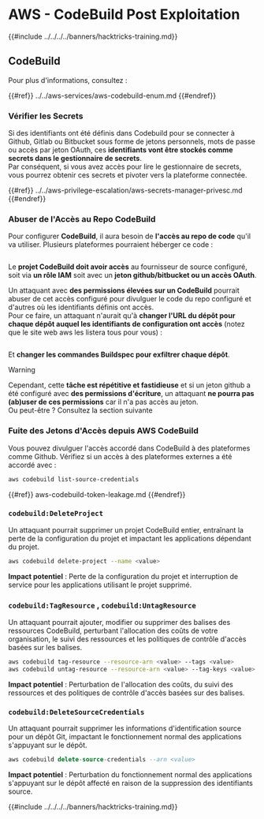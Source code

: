 # AWS - CodeBuild Post Exploitation

{{#include ../../../../banners/hacktricks-training.md}}

## CodeBuild

Pour plus d'informations, consultez :

{{#ref}}
../../aws-services/aws-codebuild-enum.md
{{#endref}}

### Vérifier les Secrets

Si des identifiants ont été définis dans Codebuild pour se connecter à Github, Gitlab ou Bitbucket sous forme de jetons personnels, mots de passe ou accès par jeton OAuth, ces **identifiants vont être stockés comme secrets dans le gestionnaire de secrets**.\
Par conséquent, si vous avez accès pour lire le gestionnaire de secrets, vous pourrez obtenir ces secrets et pivoter vers la plateforme connectée.

{{#ref}}
../../aws-privilege-escalation/aws-secrets-manager-privesc.md
{{#endref}}

### Abuser de l'Accès au Repo CodeBuild

Pour configurer **CodeBuild**, il aura besoin de **l'accès au repo de code** qu'il va utiliser. Plusieurs plateformes pourraient héberger ce code :

<figure><img src="../../../../images/image (96).png" alt=""><figcaption></figcaption></figure>

Le **projet CodeBuild doit avoir accès** au fournisseur de source configuré, soit via **un rôle IAM** soit avec un **jeton github/bitbucket ou un accès OAuth**.

Un attaquant avec **des permissions élevées sur un CodeBuild** pourrait abuser de cet accès configuré pour divulguer le code du repo configuré et d'autres où les identifiants définis ont accès.\
Pour ce faire, un attaquant n'aurait qu'à **changer l'URL du dépôt pour chaque dépôt auquel les identifiants de configuration ont accès** (notez que le site web aws les listera tous pour vous) :

<figure><img src="../../../../images/image (107).png" alt=""><figcaption></figcaption></figure>

Et **changer les commandes Buildspec pour exfiltrer chaque dépôt**.

> [!WARNING]
> Cependant, cette **tâche est répétitive et fastidieuse** et si un jeton github a été configuré avec **des permissions d'écriture**, un attaquant **ne pourra pas (ab)user de ces permissions** car il n'a pas accès au jeton.\
> Ou peut-être ? Consultez la section suivante

### Fuite des Jetons d'Accès depuis AWS CodeBuild

Vous pouvez divulguer l'accès accordé dans CodeBuild à des plateformes comme Github. Vérifiez si un accès à des plateformes externes a été accordé avec :
```bash
aws codebuild list-source-credentials
```
{{#ref}}
aws-codebuild-token-leakage.md
{{#endref}}

### `codebuild:DeleteProject`

Un attaquant pourrait supprimer un projet CodeBuild entier, entraînant la perte de la configuration du projet et impactant les applications dépendant du projet.
```bash
aws codebuild delete-project --name <value>
```
**Impact potentiel** : Perte de la configuration du projet et interruption de service pour les applications utilisant le projet supprimé.

### `codebuild:TagResource` , `codebuild:UntagResource`

Un attaquant pourrait ajouter, modifier ou supprimer des balises des ressources CodeBuild, perturbant l'allocation des coûts de votre organisation, le suivi des ressources et les politiques de contrôle d'accès basées sur les balises.
```bash
aws codebuild tag-resource --resource-arn <value> --tags <value>
aws codebuild untag-resource --resource-arn <value> --tag-keys <value>
```
**Impact potentiel** : Perturbation de l'allocation des coûts, du suivi des ressources et des politiques de contrôle d'accès basées sur des balises.

### `codebuild:DeleteSourceCredentials`

Un attaquant pourrait supprimer les informations d'identification source pour un dépôt Git, impactant le fonctionnement normal des applications s'appuyant sur le dépôt.
```sql
aws codebuild delete-source-credentials --arn <value>
```
**Impact potentiel** : Perturbation du fonctionnement normal des applications s'appuyant sur le dépôt affecté en raison de la suppression des identifiants source.

{{#include ../../../../banners/hacktricks-training.md}}
